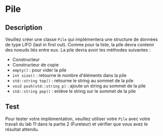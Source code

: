 # Pile

## Description
Veuillez créer une classe `Pile` qui implémentera une structure de données de type LIFO (last in first out).  Comme pour la liste, la pile devra contenir des noeuds liés entre eux.  La pile devra avoir les méthodes suivantes : 

- Constructeur
- Constructeur de copie
- `empty()` : pour vider la pile
- `int size()` : retourne le nombre d'éléments dans la pile
- `std::string top()` : retourne le string au sommet de la pile
- `void push(std::string p)` : ajoute un string au sommet de la pile
- `std::string pop()` : enlève le string sur le sommet de la pile

## Test
Pour tester votre implémentation, veuillez utiliser votre `Pile` avec votre travail du lab 11 dans la partie 2 (Fureteur) et vérifier que vous avez le résultat attendu.  
